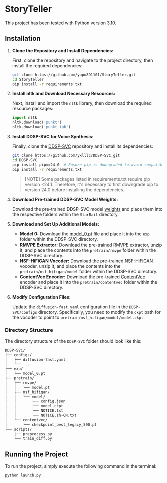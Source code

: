 # StoryTeller

This project has been tested with Python version 3.10.

## Installation

1. **Clone the Repository and Install Dependencies:**

    First, clone the repository and navigate to the project directory, then install the required dependencies:

    ```bash
    git clone https://github.com/yupu891101/StoryTeller.git
    cd StoryTeller
    pip install -r requirements.txt
    ```

2. **Install nltk and Download Necessary Resources:**

    Next, install and import the `nltk` library, then download the required resource packages:

    ```python
    import nltk
    nltk.download('punkt')
    nltk.download('punkt_tab')
    ```

3. **Install DDSP-SVC for Voice Synthesis:**

    Finally, clone the [DDSP-SVC](https://github.com/yxlllc/DDSP-SVC) repository and install its dependencies:

    ```bash
    git clone https://github.com/yxlllc/DDSP-SVC.git
    cd DDSP-SVC
    pip install pip==24.0  # Ensure pip is downgraded to avoid compatibility issues
    pip install -r requirements.txt
    ```
    > [NOTE]
    > Some packages listed in requirements.txt require pip version <24.1. Therefore, it's necessary to first downgrade pip to version 24.0 before installing the dependencies.

4. **Download Pre-trained DDSP-SVC Model Weights:**

   Download the pre-trained DDSP-SVC model [weights](https://drive.google.com/drive/u/0/folders/1DTx-_t5hh9bXSm_Va0xKCmMnQotQtCQD) and place them into the respective folders within the `StarRail` directory.

5. **Download and Set Up Additional Models:**

   - **Model 0:** Download the [model_0.pt](https://github.com/yxlllc/DDSP-SVC/releases/download/5.0/model_0.pt) file and place it into the `exp` folder within the DDSP-SVC directory.
   - **RMVPE Extractor:** Download the pre-trained [RMVPE](https://github.com/yxlllc/RMVPE/releases/download/230917/rmvpe.zip) extractor, unzip it, and place the contents into the `pretrain/rmvpe` folder within the DDSP-SVC directory.
   - **NSF-HiFiGAN Vocoder:** Download the pre-trained [NSF-HiFiGAN](https://github.com/openvpi/vocoders/releases/download/nsf-hifigan-44.1k-hop512-128bin-2024.02/nsf_hifigan_44.1k_hop512_128bin_2024.02.zip) vocoder, unzip it, and place the contents into the `pretrain/nsf_hifigan/model` folder within the DDSP-SVC directory.
   - **ContentVec Encoder:** Download the pre-trained [ContentVec](https://ibm.ent.box.com/s/z1wgl1stco8ffooyatzdwsqn2psd9lrr) encoder and place it into the `pretrain/contentvec` folder within the DDSP-SVC directory.

6. **Modify Configuration Files:**

   Update the `diffusion-fast.yaml` configuration file in the `DDSP-SVC/configs` directory. Specifically, you need to modify the `ckpt` path for the vocoder to point to `pretrain/nsf_hifigan/model/model.ckpt`.

### Directory Structure

The directory structure of the `DDSP-SVC` folder should look like this:

```markdown
DDSP-SVC/   
├── configs/    
│   ├── diffusion-fast.yaml 
│   └── ... 
├── exp/    
│   └── model_0.pt  
├── pretrain/   
│   ├── rmvpe/  
│   │   └── model.pt    
│   ├── nsf_hifigan/    
│   │   └── model/
│   │       ├── config.json 
│   │       ├── model.ckpt  
│   │       ├── NOTICE.txt  
│   │       └── NOTICE.zh-CN.txt    
│   └── contentvec/ 
│       └── checkpoint_best_legacy_500.pt   
└── scripts/    
    ├── preprocess.py   
    └── train_diff.py   
```

## Running the Project

To run the project, simply execute the following command in the terminal:

```bash
python launch.py
```
